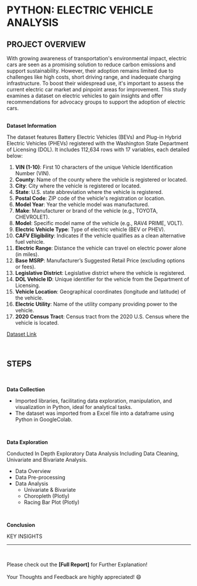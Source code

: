 # PYTHON: ELECTRIC VEHICLE ANALYSIS 

## PROJECT OVERVIEW

With growing awareness of transportation's environmental impact, electric cars are seen as a promising solution to reduce carbon emissions and support sustainability. However, their adoption remains limited due to challenges like high costs, short driving range, and inadequate charging infrastructure. To boost their widespread use, it's important to assess the current electric car market and pinpoint areas for improvement. This study examines a dataset on electric vehicles to gain insights and offer recommendations for advocacy groups to support the adoption of electric cars.
<br />
<br />

**Dataset Information**

The dataset features Battery Electric Vehicles (BEVs) and Plug-in Hybrid Electric Vehicles (PHEVs) registered with the Washington State Department of Licensing (DOL). It includes 112,634 rows with 17 variables, each detailed below:

1.	**VIN (1-10)**: First 10 characters of the unique Vehicle Identification Number (VIN).
2.	**County**: Name of the county where the vehicle is registered or located.
3.	**City**: City where the vehicle is registered or located.
4.	**State**: U.S. state abbreviation where the vehicle is registered.
5.	**Postal Code**: ZIP code of the vehicle's registration or location.
6.	**Model Year**: Year the vehicle model was manufactured.
7.	**Make**: Manufacturer or brand of the vehicle (e.g., TOYOTA, CHEVROLET).
8.	**Model**: Specific model name of the vehicle (e.g., RAV4 PRIME, VOLT).
9.	**Electric Vehicle Type**: Type of electric vehicle (BEV or PHEV).
10.	**CAFV Eligibility**: Indicates if the vehicle qualifies as a clean alternative fuel vehicle.
11.	**Electric Range**: Distance the vehicle can travel on electric power alone (in miles).
12.	**Base MSRP**: Manufacturer’s Suggested Retail Price (excluding options or fees).
13.	**Legislative District**: Legislative district where the vehicle is registered.
14.	**DOL Vehicle ID**: Unique identifier for the vehicle from the Department of Licensing.
15.	**Vehicle Location**: Geographical coordinates (longitude and latitude) of the vehicle.
16.	**Electric Utility**: Name of the utility company providing power to the vehicle.
17.	**2020 Census Tract**: Census tract from the 2020 U.S. Census where the vehicle is located.

[Dataset Link](https://www.kaggle.com/datasets/utkarshx27/electric-vehicle-population-data)

<br />

## STEPS
<br />

**Data Collection**
  - Imported libraries, facilitating data exploration, manipulation, and visualization in Python, ideal for analytical tasks.
  - The dataset was imported from a Excel file into a dataframe using Python in GoogleColab.
<br />

**Data Exploration**

Conducted In Depth Exploratory Data Analysis Including Data Cleaning, Univariate and Bivariate Analysis.
- Data Overview
- Data Pre-processing
- Data Analysis 
    - Univariate & Bivariate
    - Choropleth (Plotly)
    - Racing Bar Plot (Plotly)
<br />

**Conclusion**

KEY INSIGHTS

---
<br />

Please check out the **[Full Report]** for Further Explanation!<br />
\
Your Thoughts and Feedback are highly appreciated! :smile:<br />
